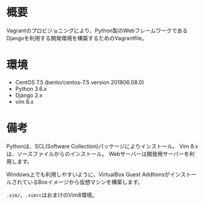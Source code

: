 
# 概要

Vagrantのプロビジョニングにより、Python製のWebフレームワークであるDjangoを利用する開発環境を構築するためのVagrantfile。

# 環境

- CentOS 7.5 (bento/centos-7.5 version 201806.08.0)
- Python 3.6.x
- Django 2.x
- vim 8.x

# 備考

Pythonは、SCL(Software Collection)パッケージによりインストール。
Vim 8.xは、ソースファイルからのインストール。
Webサーバーは開発用サーバーを利用します。

Windows上でも利用しやすいように、VirtualBox Guest AddtionsがインストールされているBoxイメージから仮想マシンを構築します。

`.vim/`、`.vimrc`はおまけのVim8環境。
